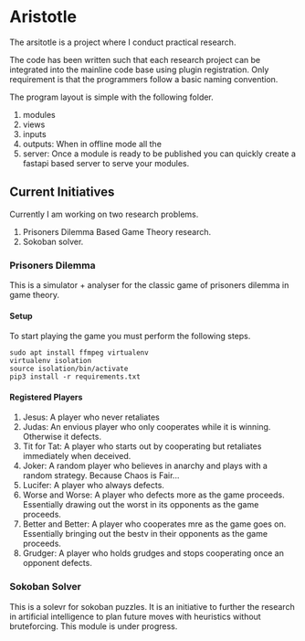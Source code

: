 # Aristotle

The arsitotle is a project where I conduct practical research.

The code has been written such that each research project can be integrated into the mainline code base using plugin registration.
Only requirement is that the programmers follow a basic naming convention.

The program layout is simple with the following folder.

1. modules
2. views
3. inputs
4. outputs: When in offline mode all the 
5. server: Once a module is ready to be published you can quickly create a fastapi based server to serve your modules.

## Current Initiatives

Currently I am working on two research problems.

1. Prisoners Dilemma Based Game Theory research.
2. Sokoban solver.

### Prisoners Dilemma

This is a simulator + analyser for the classic game of prisoners dilemma in game theory.

#### Setup
To start playing the game you must perform the following steps.

```
sudo apt install ffmpeg virtualenv
virtualenv isolation
source isolation/bin/activate
pip3 install -r requirements.txt
```

#### Registered Players
1. Jesus: A player who never retaliates
2. Judas: An envious player who only cooperates while it is winning. Otherwise it defects.
3. Tit for Tat: A player who starts out by cooperating but retaliates immediately when deceived.
4. Joker: A random player who believes in anarchy and plays with a random strategy. Because Chaos is Fair...
5. Lucifer: A player who always defects.
6. Worse and Worse: A player who defects more as the game proceeds. Essentially drawing out the worst in its opponents as the game proceeds.
7. Better and Better: A player who cooperates mre as the game goes on. Essentially bringing out the bestv in their opponents as the game proceeds.
8. Grudger: A player who holds grudges and stops cooperating once an opponent defects.

### Sokoban Solver

This is a solevr for sokoban puzzles.
It is an initiative to further the research in artificial intelligence to plan future moves with heuristics without bruteforcing.
This module is under progress.